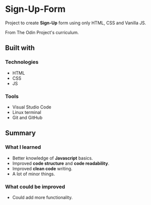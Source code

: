 # Sign-Up-Form

Project to create **Sign-Up** form using only HTML, CSS and Vanilla JS.

From The Odin Project's curriculum.

## Built with

### Technologies

- HTML
- CSS
- JS

### Tools

- Visual Studio Code
- Linux terminal
- Git and GitHub

## Summary

### What I learned

- Better knowledge of **Javascript** basics.
- Improved **code structure** and **code readability**.
- Improved **clean code** writing.
- A lot of minor things.

### What could be improved

- Could add more functionality.
